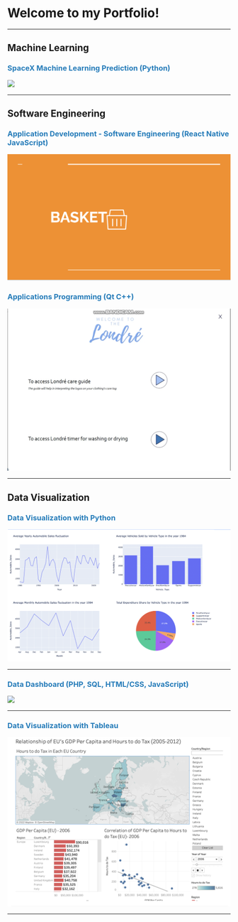 
# Welcome to my Portfolio!
---
## Machine Learning
<h3 style="color:#267CB9">SpaceX Machine Learning Prediction (Python)</h3>
<a href="https://richardlw14.github.io/spacex_machine_learning.html"><img src="images/spacex_ml.jpg?raw=true"/></a>

---
## Software Engineering
<h3 style="color:#267CB9">Application Development - Software Engineering (React Native JavaScript)</h3>
<a href="https://richardlw14.github.io/software-egr.html"><img src="images/Basket_logo.png?raw=true"/></a>

<h3 style="color:#267CB9">Applications Programming (Qt C++)</h3>
<a href="https://richardlw14.github.io/apps-program-final.html"><img src="images/Londre sc 1.png?raw=true"/></a>

---
## Data Visualization
<h3 style="color:#267CB9">Data Visualization with Python</h3>
<a href="https://richardlw14.github.io/data-visualization-with-python.html"><img src="images/Dashboard Front Page.png?raw=true"/></a>

---
<h3 style="color:#267CB9">Data Dashboard (PHP, SQL, HTML/CSS, JavaScript)</h3>
<a href="https://richardlw14.github.io/data-dashboard.html"><img src="Data dashboard ar bar chart.png?raw=true"/></a>

---
<h3 style="color:#267CB9">Data Visualization with Tableau</h3>
<a href="https://richardlw14.github.io/mis_tableau.html"><img src="images/tableau_dashboard.png?raw=true"/></a>

---


<!-- Remove above link if you don't want to attibute -->
